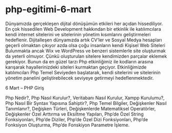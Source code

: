 # php-egitimi-6-mart

Dünyamızda gerçekleşen dijital dönüşümün etkileri her açıdan hissediliyor. En çok hissedilen Web Development hakkından bir etkinlik ile katılımcılara kendi internet sitelerini ve sitelerinin yönetim kısımlarını geliştirmeleri hedeflenir. Dijitalleşen dünyamızda artık CV’ler ve Sosyal Medya hesapları geçerli olmaktan çıkıyor azda olsa çoğu insanların kendi Kişisel Web Siteleri Bulunmakta ancak Wix ve WordPress ve benzeri sistemlerle site oluşturmak da yeterli olmuyor. Çünkü oluşturulan sitelere kendimizden parçalar eklemek gerekiyor. Bunun da en güzel tarzı Php etkinliğimiz ile kodların arasına karışarak hayallerinizdeki siteleri kurmaktan geçiyor. Etkinliğimizde katılımcıları Php Temel Seviyeden başlatarak, kendi sitelerini ve sitelerinin yönetim panelini geliştirebilecek seviyeye getirmeyi hedeflenmektedir.

6 Mart – PHP Giriş

Php Nedir?, 
Php Nasıl Kurulur?,
Veritabanı Nasıl Kurulur,
Xampp Kurulumu?,
Php Nasıl Bir Syntax Yapısına Sahiptir?,
Php Temel Bilgiler,
Değişkenler Nasıl Tanımlanır?,
Değişken Türleri,
Değişkenlerde Matematiksel Operatörler,
Değişkenler Özel Arttırma ve Eksiltme Yapıları,
Php’de Özel String Fonksiyonları,
Php’de Diziler,
Php’de Özel Dizi Fonksiyonları,
Php’de Fonksiyon Oluşturma,
Php’de Fonskiyon Parametre İşleme.
